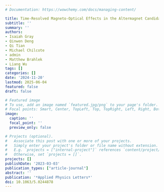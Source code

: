 ```yaml
---
# Documentation: https://wowchemy.com/docs/managing-content/

title: Time-Resolved Magneto-Optical Effects in the Altermagnet Candidate MnTe
subtitle: ''
summary: ''
authors:
- Isaiah Gray
- Qinwen Deng
- Qi Tian
- Michael Chilcote
- admin
- Matthew Brahlek
- Liang Wu
tags: []
categories: []
date: '2024-11-20'
lastmod: 2025-06-04
featured: false
draft: false

# Featured image
# To use, add an image named `featured.jpg/png` to your page's folder.
# Focal points: Smart, Center, TopLeft, Top, TopRight, Left, Right, BottomLeft, Bottom, BottomRight.
image:
  caption: ''
  focal_point: ''
  preview_only: false

# Projects (optional).
#   Associate this post with one or more of your projects.
#   Simply enter your project's folder or file name without extension.
#   E.g. `projects = ["internal-project"]` references `content/project/deep-learning/index.md`.
#   Otherwise, set `projects = []`.
projects: []
publishDate: '2023-03-03'
publication_types: ["article-journal"]
abstract: ''
publication: '*Applied Physics Letters*'
doi: 10.1063/5.0244878
---
```

